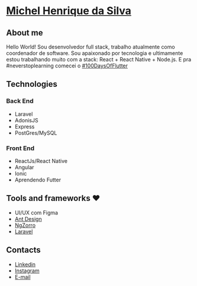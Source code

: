 # [Michel Henrique da Silva](https://www.linkedin.com/in/michelhenriquesilva/)

## About me
Hello World! Sou desenvolvedor full stack, trabalho atualmente como coordenador de software. Sou apaixonado por tecnologia e ultimamente estou trabalhando muito com a stack: React + React Native + Node.js. E pra #neverstoplearning comecei o [#100DaysOfFlutter](https://github.com/michelhenriquesilva/100-days-of-flutter)

## Technologies
### Back End
- Laravel
- AdonisJS
- Express
- PostGres/MySQL

### Front End
- ReactJs/React Native
- Angular
- Ionic
- Aprendendo Futter

## Tools and frameworks ❤
- UI/UX com Figma
- [Ant Design](https://ant.design/)
- [NgZorro](https://ng.ant.design/docs/introduce/en)
- [Laravel](https://laravel.com)

## Contacts
- [Linkedin](https://linkedin.com/in/michelhenriquesilva)
- [Instagram](https://instagram.com/henrique.michel)
- [E-mail](mailto:michelhenrsilva@gmail.com)
